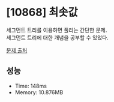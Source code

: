 # [10868] 최솟값

세그먼트 트리를 이용하면 풀리는 간단한 문제.<br/>
세그먼트 트리에 대한 개념을 공부할 수 있었다.<br/>

[문제 출처](https://www.acmicpc.net/problem/10868)

## 성능

- Time: 148ms
- Memory: 10.876MB
